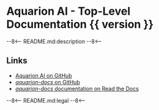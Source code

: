 # Aquarion AI - Top-Level Documentation {{ version }}

<!--
    SPDX-FileCopyrightText: 2025-present Krys Lawrence <aquarion.5.krystopher@spamgourmet.org>
    SPDX-License-Identifier: CC-BY-SA-4.0
-->

<!--
    aquarion-docs documentation © 2025-present by Krys Lawrence is licensed under
    Creative Commons Attribution-ShareAlike 4.0 International. To view a copy of this
    license, visit <https://creativecommons.org/licenses/by-sa/4.0/>
-->

--8<--
README.md:description
--8<--

## Links

- [Aquarion AI on GitHub](https://github.com/aquarion-ai)
- [*aquarion-docs* on GitHub](https://github.com/aquarion-ai/aquarion-docs)
- [*aquarion-docs* documentation on Read the Docs](https://aquarion-docs.readthedocs.io/)

--8<--
README.md:legal
--8<--
